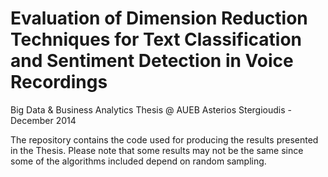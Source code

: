 Evaluation of Dimension Reduction Techniques for Text Classification and Sentiment Detection in Voice Recordings
===========================================
Big Data & Business Analytics Thesis @ AUEB
Asterios Stergioudis - December 2014

The repository contains the code used for producing the results presented in the Thesis. Please note that some results may not be the same since some of the algorithms included depend on random sampling.